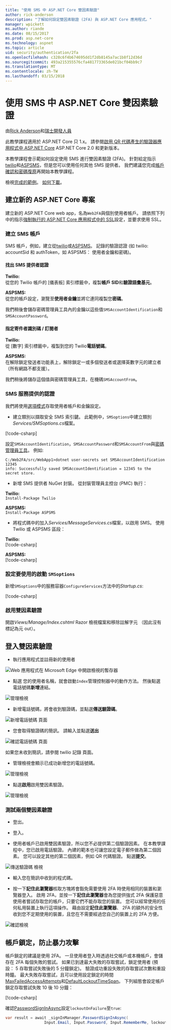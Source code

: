 ```yaml
---
title: "使用 SMS 中 ASP.NET Core 雙因素驗證"
author: rick-anderson
description: "了解如何設定雙因素驗證 (2FA) 與 ASP.NET Core 應用程式。"
manager: wpickett
ms.author: riande
ms.date: 08/15/2017
ms.prod: asp.net-core
ms.technology: aspnet
ms.topic: article
uid: security/authentication/2fa
ms.openlocfilehash: c328c6f4b674695dd1f2db8145a7ac1b8f12d36d
ms.sourcegitcommit: 493a215355576cfa481773365de021bcf04bb9c7
ms.translationtype: MT
ms.contentlocale: zh-TW
ms.lasthandoff: 03/15/2018
---
```

# <a name="two-factor-authentication-with-sms-in-aspnet-core"></a>使用 SMS 中 ASP.NET Core 雙因素驗證

由[Rick Anderson](https://twitter.com/RickAndMSFT)和[瑞士開發人員](https://github.com/Swiss-Devs)

此教學課程適用於 ASP.NET Core 只 1.x。 請參閱[啟用 QR 代碼產生的驗證器應用程式中 ASP.NET Core](xref:security/authentication/identity-enable-qrcodes) ASP.NET Core 2.0 和更新版本。

本教學課程會示範如何設定使用 SMS 進行雙因素驗證 (2FA)。 針對給定指示[twilio](https://www.twilio.com/)和[ASPSMS](https://www.aspsms.com/asp.net/identity/core/testcredits/)，但是您可以使用任何其他 SMS 提供者。 我們建議您完成[帳戶確認和密碼復原](accconfirm.md)再開始本教學課程。

檢視[完成的範例](https://github.com/aspnet/Docs/tree/master/aspnetcore/security/authentication/2fa/sample/Web2FA)。 [如何下載](xref:tutorials/index#how-to-download-a-sample)。

## <a name="create-a-new-aspnet-core-project"></a>建立新的 ASP.NET Core 專案

建立新的 ASP.NET Core web app，名為`Web2FA`與個別使用者帳戶。 請依照下列中的指示[強制執行的 ASP.NET Core 應用程式中的 SSL](xref:security/enforcing-ssl)設定，並要求使用 SSL。

### <a name="create-an-sms-account"></a>建立 SMS 帳戶

SMS 帳戶，例如，建立從[twilio](https://www.twilio.com/)或[ASPSMS](https://www.aspsms.com/asp.net/identity/core/testcredits/)。 記錄的驗證認證 (如 twilio: accountSid 和 authToken，如 ASPSMS： 使用者金鑰和密碼)。

#### <a name="figuring-out-sms-provider-credentials"></a>找出 SMS 提供者認證

**Twilio:**  
從您的 Twilio 帳戶的 [儀表板] 索引標籤中，複製**帳戶 SID**和**驗證語彙基元**。

**ASPSMS:**  
從您的帳戶設定，瀏覽至**使用者金鑰**並將它連同複製您**密碼**。

我們稍後會儲存密碼管理員工具內的金鑰以這些值`SMSAccountIdentification`和`SMSAccountPassword`。

#### <a name="specifying-senderid--originator"></a>指定寄件者識別碼 / 訂閱者

**Twilio:**  
從 [數字] 索引標籤中，複製到您的 Twilio**電話號碼**。 

**ASPSMS:**  
在解除鎖定發送者功能表上，解除鎖定一或多個發送者或選擇英數字元的建立者 （所有網路不都支援）。 

我們稍後將儲存這個值與密碼管理員工具，在機碼`SMSAccountFrom`。


### <a name="provide-credentials-for-the-sms-service"></a>SMS 服務提供的認證

我們將使用[選項模式](xref:fundamentals/configuration/options)存取使用者帳戶和金鑰設定。 

   * 建立類別以擷取安全 SMS 索引鍵。 此範例中，`SMSoptions`中建立類別*Services/SMSoptions.cs*檔案。

[!code-csharp[](2fa/sample/Web2FA/Services/SMSoptions.cs)]

設定`SMSAccountIdentification`，`SMSAccountPassword`和`SMSAccountFrom`與[密碼管理員工具](xref:security/app-secrets)。 例如: 

```none
C:/Web2FA/src/WebApp1>dotnet user-secrets set SMSAccountIdentification 12345
info: Successfully saved SMSAccountIdentification = 12345 to the secret store.
```
* 新增 SMS 提供者 NuGet 封裝。 從封裝管理員主控台 (PMC) 執行：

**Twilio:**  
`Install-Package Twilio`

**ASPSMS:**  
`Install-Package ASPSMS`


* 將程式碼中的加入*Services/MessageServices.cs*檔案，以啟用 SMS。 使用 Twilio 或 ASPSMS 區段：


**Twilio:**  
[!code-csharp[](2fa/sample/Web2FA/Services/MessageServices_twilio.cs)]

**ASPSMS:**  
[!code-csharp[](2fa/sample/Web2FA/Services/MessageServices_ASPSMS.cs)]

### <a name="configure-startup-to-use-smsoptions"></a>設定要使用的啟動 `SMSoptions`

新增`SMSoptions`中的服務容器`ConfigureServices`方法中的*Startup.cs*:

[!code-csharp[](2fa/sample/Web2FA/Startup.cs?name=snippet1&highlight=4)]

### <a name="enable-two-factor-authentication"></a>啟用雙因素驗證

開啟*Views/Manage/Index.cshtml* Razor 檢視檔案和移除註解字元 （因此沒有標記為元 out）。

## <a name="log-in-with-two-factor-authentication"></a>登入雙因素驗證

* 執行應用程式並註冊新的使用者

![Web 應用程式在 Microsoft Edge 中開啟檢視的暫存器](2fa/_static/login2fa1.png)

* 點選 您的使用者名稱，就會啟動`Index`管理控制器中的動作方法。 然後點選 電話號碼**新增**連結。

![管理檢視](2fa/_static/login2fa2.png)

* 新增電話號碼，將會收到驗證碼，並點選**傳送驗證碼**。

![新增電話號碼 頁面](2fa/_static/login2fa3.png)

* 您會取得驗證碼的簡訊。 請輸入並點選**送出**

![確認電話號碼 頁面](2fa/_static/login2fa4.png)

如果您未收到簡訊，請參閱 twilio 記錄 頁面。

* 管理檢視會顯示已成功新增您的電話號碼。

![管理檢視](2fa/_static/login2fa5.png)

* 點選**啟用**啟用雙因素驗證。

![管理檢視](2fa/_static/login2fa6.png)

### <a name="test-two-factor-authentication"></a>測試兩個雙因素驗證

* 登出。

* 登入。

* 使用者帳戶已啟用雙因素驗證，所以您不必提供第二個驗證因素。 在本教學課程中，您已啟用電話驗證。 內建的範本也可讓您設定電子郵件做為第二個因素。 您可以設定其他的第二個因素，例如 QR 代碼驗證。 點選**提交**。

![傳送驗證碼 檢視](2fa/_static/login2fa7.png)

* 輸入您在簡訊中收到的程式碼。

* 按一下**記住此瀏覽器**核取方塊將會豁免需要使用 2FA 時使用相同的裝置和瀏覽器登入。 啟用 2FA，並按一下**記住此瀏覽器**會為您提供強式 2FA 保護惡意使用者嘗試存取您的帳戶，只要它們不能存取您的裝置。 您可以經常使用的任何私用裝置上執行這項操作。 藉由設定**記住此瀏覽器**、 2FA 的額外的安全性收到您不定期使用的裝置，且您在不需要經過您自己的裝置上的 2FA 方便。

![確認檢視](2fa/_static/login2fa8.png)

## <a name="account-lockout-for-protecting-against-brute-force-attacks"></a>帳戶鎖定，防止暴力攻擊

帳戶鎖定的建議是使用 2FA。 一旦使用者登入時透過社交帳戶或本機帳戶，會儲存在 2FA 每個失敗的嘗試。 如果已到達最大失敗的存取嘗試，鎖定使用者 (預設： 5 存取嘗試失敗後的 5 分鐘鎖定)。 驗證成功重設失敗的存取嘗試次數和重設時鐘。 最大失敗存取嘗試，且可以使用設定鎖定的時間[MaxFailedAccessAttempts](/dotnet/api/microsoft.aspnetcore.identity.lockoutoptions.maxfailedaccessattempts)和[DefaultLockoutTimeSpan](/dotnet/api/microsoft.aspnetcore.identity.lockoutoptions.defaultlockouttimespan)。 下列組態會設定帳戶鎖定存取嘗試失敗 10 後 10 分鐘：

[!code-csharp[](2fa/sample/Web2FA/Startup.cs?name=snippet2&highlight=13-17)]

確認[PasswordSignInAsync](/dotnet/api/microsoft.aspnetcore.identity.signinmanager-1.passwordsigninasync)設定`lockoutOnFailure`至`true`:

```csharp
var result = await _signInManager.PasswordSignInAsync(
                 Input.Email, Input.Password, Input.RememberMe, lockoutOnFailure: true);
```
